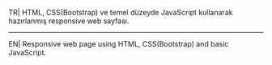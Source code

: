 TR| HTML, CSS(Bootstrap) ve temel düzeyde JavaScript kullanarak hazırlanmış responsive web sayfası.

--------------------------------------------------------------------------------------------------------------------------------------------

EN| Responsive web page using HTML, CSS(Bootstrap) and basic JavaScript.
